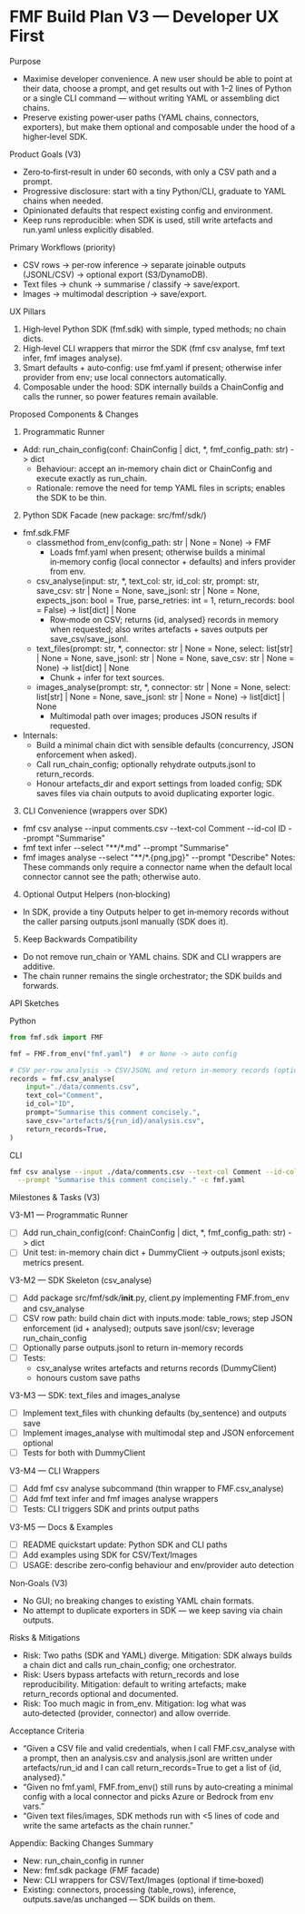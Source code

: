 # FMF Build Plan V3 — Developer UX First

Purpose
- Maximise developer convenience. A new user should be able to point at their data, choose a prompt, and get results out with 1–2 lines of Python or a single CLI command — without writing YAML or assembling dict chains.
- Preserve existing power‑user paths (YAML chains, connectors, exporters), but make them optional and composable under the hood of a higher‑level SDK.

Product Goals (V3)
- Zero‑to‑first‑result in under 60 seconds, with only a CSV path and a prompt.
- Progressive disclosure: start with a tiny Python/CLI, graduate to YAML chains when needed.
- Opinionated defaults that respect existing config and environment.
- Keep runs reproducible: when SDK is used, still write artefacts and run.yaml unless explicitly disabled.

Primary Workflows (priority)
- CSV rows → per‑row inference → separate joinable outputs (JSONL/CSV) → optional export (S3/DynamoDB).
- Text files → chunk → summarise / classify → save/export.
- Images → multimodal description → save/export.

UX Pillars
1) High‑level Python SDK (fmf.sdk) with simple, typed methods; no chain dicts.
2) High‑level CLI wrappers that mirror the SDK (fmf csv analyse, fmf text infer, fmf images analyse).
3) Smart defaults + auto‑config: use fmf.yaml if present; otherwise infer provider from env; use local connectors automatically.
4) Composable under the hood: SDK internally builds a ChainConfig and calls the runner, so power features remain available.

Proposed Components & Changes

1) Programmatic Runner
- Add: run_chain_config(conf: ChainConfig | dict, *, fmf_config_path: str) -> dict
  - Behaviour: accept an in‑memory chain dict or ChainConfig and execute exactly as run_chain.
  - Rationale: remove the need for temp YAML files in scripts; enables the SDK to be thin.

2) Python SDK Facade (new package: src/fmf/sdk/)
- fmf.sdk.FMF
  - classmethod from_env(config_path: str | None = None) -> FMF
    - Loads fmf.yaml when present; otherwise builds a minimal in‑memory config (local connector + defaults) and infers provider from env.
  - csv_analyse(input: str, *, text_col: str, id_col: str, prompt: str,
                save_csv: str | None = None, save_jsonl: str | None = None,
                expects_json: bool = True, parse_retries: int = 1,
                return_records: bool = False) -> list[dict] | None
    - Row‑mode on CSV; returns {id, analysed} records in memory when requested; also writes artefacts + saves outputs per save_csv/save_jsonl.
  - text_files(prompt: str, *, connector: str | None = None, select: list[str] | None = None,
               save_jsonl: str | None = None, save_csv: str | None = None) -> list[dict] | None
    - Chunk + infer for text sources.
  - images_analyse(prompt: str, *, connector: str | None = None, select: list[str] | None = None,
                   save_jsonl: str | None = None) -> list[dict] | None
    - Multimodal path over images; produces JSON results if requested.
- Internals:
  - Build a minimal chain dict with sensible defaults (concurrency, JSON enforcement when asked).
  - Call run_chain_config; optionally rehydrate outputs.jsonl to return_records.
  - Honour artefacts_dir and export settings from loaded config; SDK saves files via chain outputs to avoid duplicating exporter logic.

3) CLI Convenience (wrappers over SDK)
- fmf csv analyse --input comments.csv --text-col Comment --id-col ID --prompt "Summarise"
- fmf text infer --select "**/*.md" --prompt "Summarise"
- fmf images analyse --select "**/*.{png,jpg}" --prompt "Describe"
Notes: These commands only require a connector name when the default local connector cannot see the path; otherwise auto.

4) Optional Output Helpers (non‑blocking)
- In SDK, provide a tiny Outputs helper to get in‑memory records without the caller parsing outputs.jsonl manually (SDK does it).

5) Keep Backwards Compatibility
- Do not remove run_chain or YAML chains. SDK and CLI wrappers are additive.
- The chain runner remains the single orchestrator; the SDK builds and forwards.

API Sketches

Python
```python
from fmf.sdk import FMF

fmf = FMF.from_env("fmf.yaml")  # or None -> auto config

# CSV per-row analysis -> CSV/JSONL and return in-memory records (optional)
records = fmf.csv_analyse(
    input="./data/comments.csv",
    text_col="Comment",
    id_col="ID",
    prompt="Summarise this comment concisely.",
    save_csv="artefacts/${run_id}/analysis.csv",
    return_records=True,
)
```

CLI
```bash
fmf csv analyse --input ./data/comments.csv --text-col Comment --id-col ID \
  --prompt "Summarise this comment concisely." -c fmf.yaml
```

Milestones & Tasks (V3)

V3-M1 — Programmatic Runner
- [ ] Add run_chain_config(conf: ChainConfig | dict, *, fmf_config_path: str) -> dict
- [ ] Unit test: in-memory chain dict + DummyClient → outputs.jsonl exists; metrics present.

V3-M2 — SDK Skeleton (csv_analyse)
- [ ] Add package src/fmf/sdk/__init__.py, client.py implementing FMF.from_env and csv_analyse
- [ ] CSV row path: build chain dict with inputs.mode: table_rows; step JSON enforcement (id + analysed); outputs save jsonl/csv; leverage run_chain_config
- [ ] Optionally parse outputs.jsonl to return in-memory records
- [ ] Tests:
  - csv_analyse writes artefacts and returns records (DummyClient)
  - honours custom save paths

V3-M3 — SDK: text_files and images_analyse
- [ ] Implement text_files with chunking defaults (by_sentence) and outputs save
- [ ] Implement images_analyse with multimodal step and JSON enforcement optional
- [ ] Tests for both with DummyClient

V3-M4 — CLI Wrappers
- [ ] Add fmf csv analyse subcommand (thin wrapper to FMF.csv_analyse)
- [ ] Add fmf text infer and fmf images analyse wrappers
- [ ] Tests: CLI triggers SDK and prints output paths

V3-M5 — Docs & Examples
- [ ] README quickstart update: Python SDK and CLI paths
- [ ] Add examples using SDK for CSV/Text/Images
- [ ] USAGE: describe zero‑config behaviour and env/provider auto detection

Non‑Goals (V3)
- No GUI; no breaking changes to existing YAML chain formats.
- No attempt to duplicate exporters in SDK — we keep saving via chain outputs.

Risks & Mitigations
- Risk: Two paths (SDK and YAML) diverge. Mitigation: SDK always builds a chain dict and calls run_chain_config; one orchestrator.
- Risk: Users bypass artefacts with return_records and lose reproducibility. Mitigation: default to writing artefacts; make return_records optional and documented.
- Risk: Too much magic in from_env. Mitigation: log what was auto‑detected (provider, connector) and allow override.

Acceptance Criteria
- “Given a CSV file and valid credentials, when I call FMF.csv_analyse with a prompt, then an analysis.csv and analysis.jsonl are written under artefacts/run_id and I can call return_records=True to get a list of {id, analysed}.”
- “Given no fmf.yaml, FMF.from_env() still runs by auto‑creating a minimal config with a local connector and picks Azure or Bedrock from env vars.”
- “Given text files/images, SDK methods run with <5 lines of code and write the same artefacts as the chain runner.”

Appendix: Backing Changes Summary
- New: run_chain_config in runner
- New: fmf.sdk package (FMF facade)
- New: CLI wrappers for CSV/Text/Images (optional if time‑boxed)
- Existing: connectors, processing (table_rows), inference, outputs.save/as unchanged — SDK builds on them.

